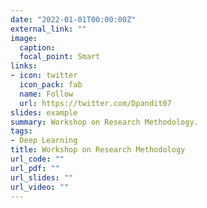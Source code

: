 ```yaml
---
date: "2022-01-01T00:00:00Z"
external_link: ""
image:
  caption: 
  focal_point: Smart
links:
- icon: twitter
  icon_pack: fab
  name: Follow
  url: https://twitter.com/Dpandit07
slides: example
summary: Workshop on Research Methodology.
tags:
- Deep Learning
title: Workshop on Research Methodology
url_code: ""
url_pdf: ""
url_slides: ""
url_video: ""
---
```



